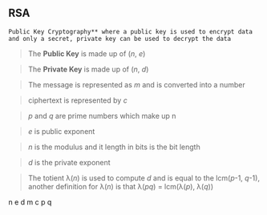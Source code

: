 ## RSA
```
Public Key Cryptography** where a public key is used to encrypt data and only a secret, private key can be used to decrypt the data
```

>The **Public Key** is made up of (_n_, _e_)

>The **Private Key** is made up of (_n_, _d_)

>The message is represented as _m_ and is converted into a number

>ciphertext is represented by _c_

>_p_ and _q_ are prime numbers which make up n

>_e_ is public exponent

>_n_ is the modulus and it length in bits is the bit length

> _d_ is the private exponent

>The totient λ(_n_) is used to compute _d_ and is equal to the lcm(_p_-1, _q_-1), another definition for λ(_n_) is that λ(_pq_) = lcm(λ(_p_), λ(_q_))

n e d m c p q